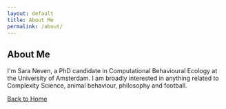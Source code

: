 ```yaml
---
layout: default
title: About Me
permalink: /about/
---
```


## About Me
I'm Sara Neven, a PhD candidate in Computational Behavioural Ecology at the University of Amsterdam. I am broadly interested in anything related to Complexity Science, animal behaviour, philosophy and football.

[Back to Home](/)
